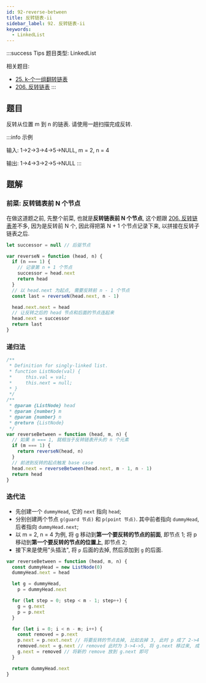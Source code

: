 ```yaml
---
id: 92-reverse-between
title: 反转链表-ii
sidebar_label: 92. 反转链表-ii
keywords:
  - LinkedList
---
```


:::success Tips
题目类型: LinkedList

相关题目:

- [25. k-个一组翻转链表](/leetcode/hard/25-reverse-k-group)
- [206. 反转链表](/leetcode/easy/206-reverse-list)
  :::

## 题目

反转从位置 m 到 n 的链表. 请使用一趟扫描完成反转.

:::info 示例

输入: 1->2->3->4->5->NULL, m = 2, n = 4

输出: 1->4->3->2->5->NULL
:::

## 题解

### 前菜: 反转链表前 N 个节点

在做这道题之前, 先整个前菜, 也就是**反转链表前 N 个节点**, 这个题跟 [206. 反转链表](/leetcode/easy/206-reverse-list)差不多, 因为是反转前 N 个, 因此得把第 N + 1 个节点记录下来, 以拼接在反转子链表之后.

```ts
let successor = null // 后驱节点

var reverseN = function (head, n) {
  if (n === 1) {
    // 记录第 n + 1 个节点
    successor = head.next
    return head
  }
  // 以 head.next 为起点, 需要反转前 n - 1 个节点
  const last = reverseN(head.next, n - 1)

  head.next.next = head
  // 让反转之后的 head 节点和后面的节点连起来
  head.next = successor
  return last
}
```

### 递归法

```ts
/**
 * Definition for singly-linked list.
 * function ListNode(val) {
 *     this.val = val;
 *     this.next = null;
 * }
 */
/**
 * @param {ListNode} head
 * @param {number} m
 * @param {number} n
 * @return {ListNode}
 */
var reverseBetween = function (head, m, n) {
  // 如果 m === 1, 就相当于反转链表开头的 n 个元素
  if (m === 1) {
    return reverseN(head, n)
  }
  // 前进到反转的起点触发 base case
  head.next = reverseBetween(head.next, m - 1, n - 1)
  return head
}
```

### 迭代法

- 先创建一个 `dummyHead`, 它的 `next` 指向 `head`;
- 分别创建两个节点 `g(guard 节点)` 和 `p(point 节点)`. 其中前者指向 `dummyHead`, 后者指向 `dummyHead.next`;
- 以 m = 2, n = 4 为例, 将 g 移动到**第一个要反转的节点的前面**, 即节点 1; 将 p 移动到**第一个要反转的节点的位置上**, 即节点 2;
- 接下来是使用"头插法", 将 `p` 后面的去掉, 然后添加到 `g` 的后面.

```ts
var reverseBetween = function (head, m, n) {
  const dummyHead = new ListNode(0)
  dummyHead.next = head

  let g = dummyHead,
    p = dummyHead.next

  for (let step = 0; step < m - 1; step++) {
    g = g.next
    p = p.next
  }

  for (let i = 0; i < n - m; i++) {
    const removed = p.next
    p.next = p.next.next // 将要反转的节点去掉, 比如去掉 3, 此时 p 成了 2->4->5
    removed.next = g.next // removed 此时为 3->4->5, 将 g.next 移过来, 成了 3->2->4->5
    g.next = removed // 将新的 remove 放到 g.next 即可
  }

  return dummyHead.next
}
```
